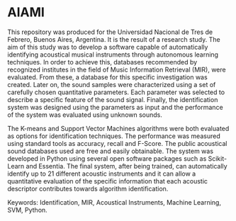 # AIAMI

This repository was produced for the Universidad Nacional de Tres de Febrero, Buenos Aires, Argentina. It is the result of a research study. The aim of this study was to develop a software capable of automatically identifying acoustical musical instruments through autonomous learning techniques. In order to achieve this, databases recommended by recognized institutes in the field of Music Information Retrieval (MIR), were evaluated. From these, a database for this specific investigation was created. Later on, the sound samples were characterized using a set of carefully chosen quantitative parameters. Each parameter was selected to describe a specific feature of the sound signal. Finally, the identification system was designed using the parameters as input and the performance of the system was evaluated using unknown sounds.

The K-means and Support Vector Machines algorithms were both evaluated as options for identification techniques. The performance was measured using standard tools as accuracy, recall and F-Score. The public acoustical sound databases used are free and easily obtainable. The system was developed in Python using several open software packages such as Scikit-Learn and Essentia. The final system, after being trained, can automatically identify up to 21 different acoustic instruments and it can allow a quantitative evaluation of the specific information that each acoustic descriptor contributes towards algorithm identification.

Keywords: Identification, MIR, Acoustical Instruments, Machine Learning, SVM, Python.
